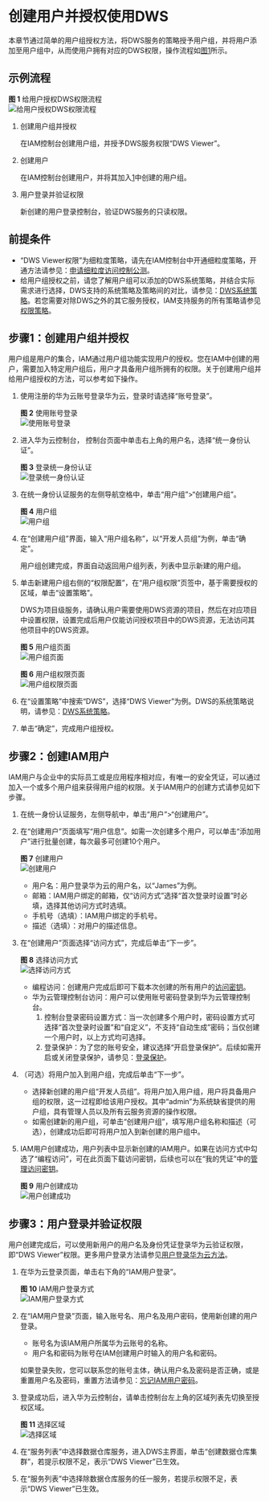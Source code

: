 # 创建用户并授权使用DWS<a name="dws_01_0147"></a>

本章节通过简单的用户组授权方法，将DWS服务的策略授予用户组，并将用户添加至用户组中，从而使用户拥有对应的DWS权限，操作流程如[图1](#fig1034312633317)所示。

## 示例流程<a name="section18993105193314"></a>

**图 1**  给用户授权DWS权限流程<a name="fig1034312633317"></a>  
![](figures/给用户授权DWS权限流程.jpg "给用户授权DWS权限流程")

1.  <a name="li834319613338"></a>创建用户组并授权

    在IAM控制台创建用户组，并授予DWS服务权限“DWS Viewer”。

2.  创建用户

    在IAM控制台创建用户，并将其加入[1](#li834319613338)中创建的用户组。

3.  用户登录并验证权限

    新创建的用户登录控制台，验证DWS服务的只读权限。


## 前提条件<a name="section149106163317"></a>

-   “DWS Viewer权限”为细粒度策略，请先在IAM控制台中开通细粒度策略，开通方法请参见：[申请细粒度访问控制公测](https://support.huaweicloud.com/usermanual-iam/iam_01_019.html)。
-   给用户组授权之前，请您了解用户组可以添加的DWS系统策略，并结合实际需求进行选择，DWS支持的系统策略及策略间的对比，请参见：[DWS系统策略](https://support.huaweicloud.com/productdesc-dws/dws_01_0144.html)。若您需要对除DWS之外的其它服务授权，IAM支持服务的所有策略请参见[权限策略](https://support.huaweicloud.com/usermanual-permissions/zh-cn_topic_0063498930.html)。

## 步骤1：创建用户组并授权<a name="section620136153313"></a>

用户组是用户的集合，IAM通过用户组功能实现用户的授权。您在IAM中创建的用户，需要加入特定用户组后，用户才具备用户组所拥有的权限。关于创建用户组并给用户组授权的方法，可以参考如下操作。

1.  使用注册的华为云账号登录华为云，登录时请选择“账号登录”。

    **图 2**  使用账号登录<a name="fig206821499462"></a>  
    ![](figures/使用账号登录.png "使用账号登录")

2.  进入华为云控制台， 控制台页面中单击右上角的用户名，选择“统一身份认证”。

    **图 3**  登录统一身份认证<a name="fig837675464716"></a>  
    ![](figures/登录统一身份认证.png "登录统一身份认证")

3.  在统一身份认证服务的左侧导航空格中，单击“用户组”\>“创建用户组”。

    **图 4**  用户组<a name="fig17506171414816"></a>  
    ![](figures/用户组.png "用户组")

4.  在“创建用户组”界面，输入“用户组名称”，以“开发人员组”为例，单击“确定”。

    用户组创建完成，界面自动返回用户组列表，列表中显示新建的用户组。

5.  单击新建用户组右侧的“权限配置”，在“用户组权限”页签中，基于需要授权的区域，单击“设置策略”。

    DWS为项目级服务，请确认用户需要使用DWS资源的项目，然后在对应项目中设置权限，设置完成后用户仅能访问授权项目中的DWS资源，无法访问其他项目中的DWS资源。

    **图 5**  用户组页面<a name="fig92131729195115"></a>  
    ![](figures/用户组页面.png "用户组页面")

    **图 6**  用户组权限页面<a name="fig2055283511515"></a>  
    ![](figures/用户组权限页面.png "用户组权限页面")

6.  在“设置策略”中搜索“DWS”，选择“DWS Viewer”为例。DWS的系统策略说明，请参见：[DWS系统策略](https://support.huaweicloud.com/productdesc-dws/dws_01_0144.html)。
7.  单击“确定”，完成用户组授权。

## 步骤2：创建IAM用户<a name="section11965153019184"></a>

IAM用户与企业中的实际员工或是应用程序相对应，有唯一的安全凭证，可以通过加入一个或多个用户组来获得用户组的权限。关于IAM用户的创建方式请参见如下步骤。

1.  在统一身份认证服务，左侧导航中，单击“用户”\>“创建用户”。
2.  在“创建用户”页面填写“用户信息”。如需一次创建多个用户，可以单击“添加用户”进行批量创建，每次最多可创建10个用户。

    **图 7**  创建用户<a name="fig12514104316528"></a>  
    ![](figures/创建用户.png "创建用户")

    -   用户名：用户登录华为云的用户名，以“James”为例。
    -   邮箱：IAM用户绑定的邮箱，仅“访问方式”选择“首次登录时设置”时必填，选择其他访问方式时选填。
    -   手机号（选填）：IAM用户绑定的手机号。
    -   描述（选填）：对用户的描述信息。

3.  在“创建用户”页面选择“访问方式”，完成后单击“下一步”。

    **图 8**  选择访问方式<a name="fig136813563585"></a>  
    ![](figures/选择访问方式.png "选择访问方式")

    -   编程访问：创建用户完成后即可下载本次创建的所有用户的[访问密钥](https://support.huaweicloud.com/usermanual-ca/zh-cn_topic_0046606340.html)。
    -   华为云管理控制台访问：用户可以使用账号密码登录到华为云管理控制台。
        1.  控制台登录密码设置方式：当一次创建多个用户时，密码设置方式可选择“首次登录时设置”和“自定义”，不支持“自动生成”密码；当仅创建一个用户时，以上方式均可选择。
        2.  登录保护：为了您的账号安全，建议选择“开启登录保护”。后续如需开启或关闭登录保护，请参见：[登录保护](https://support.huaweicloud.com/usermanual-iam/zh-cn_topic_0079477316.html)。

4.  （可选）将用户加入到用户组，完成后单击“下一步”。
    -   选择新创建的用户组“开发人员组”。将用户加入用户组，用户将具备用户组的权限，这一过程即给该用户授权。其中“admin”为系统缺省提供的用户组，具有管理人员以及所有云服务资源的操作权限。
    -   如需创建新的用户组，可单击“创建用户组”，填写用户组名称和描述（可选），创建成功后即可将用户加入到新创建的用户组中。

5.  IAM用户创建成功，用户列表中显示新创建的IAM用户。如果在访问方式中勾选了“编程访问”，可在此页面下载访问密钥，后续也可以在“我的凭证”中的[管理访问密钥](https://support.huaweicloud.com/usermanual-ca/zh-cn_topic_0046606340.html)。

    **图 9**  用户创建成功<a name="fig12991125834812"></a>  
    ![](figures/用户创建成功.png "用户创建成功")


## 步骤3：用户登录并验证权限<a name="section1687665333"></a>

用户创建完成后，可以使用新用户的用户名及身份凭证登录华为云验证权限，即“DWS Viewer”权限。更多用户登录方法请参见[用户登录华为云方法](https://support.huaweicloud.com/qs-iam/iam_01_0031.html#section2)。

1.  在华为云登录页面，单击右下角的“IAM用户登录”。

    **图 10**  IAM用户登录方式<a name="fig19187928174918"></a>  
    ![](figures/IAM用户登录方式.png "IAM用户登录方式")

2.  在“IAM用户登录”页面，输入账号名、用户名及用户密码，使用新创建的用户登录。

    -   账号名为该IAM用户所属华为云账号的名称。
    -   用户名和密码为账号在IAM创建用户时输入的用户名和密码。

    如果登录失败，您可以联系您的账号主体，确认用户名及密码是否正确，或是重置用户名及密码，重置方法请参见：[忘记IAM用户密码](https://support.huaweicloud.com/iam_faq/iam_01_0314.html#section1)。

3.  登录成功后，进入华为云控制台，请单击控制台左上角的区域列表先切换至授权区域。

    **图 11**  选择区域<a name="fig16530014500"></a>  
    ![](figures/选择区域.png "选择区域")

4.  在“服务列表”中选择数据仓库服务，进入DWS主界面，单击“创建数据仓库集群”，若提示权限不足，表示“DWS Viewer”已生效。
5.  在“服务列表”中选择除数据仓库服务的任一服务，若提示权限不足，表示“DWS Viewer”已生效。

